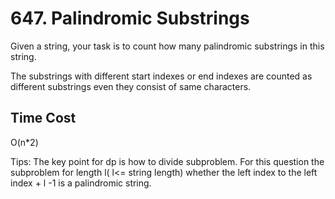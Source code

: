 # 647. Palindromic Substrings

Given a string, your task is to count how many palindromic substrings in this string.

The substrings with different start indexes or end indexes are counted as different substrings even they consist of same characters.

## Time Cost

O(n*2)


Tips:
The key point for dp is how to divide subproblem. For this question the subproblem for length l( l<= string length)  whether the left index to  the left index + l -1 is a palindromic string.